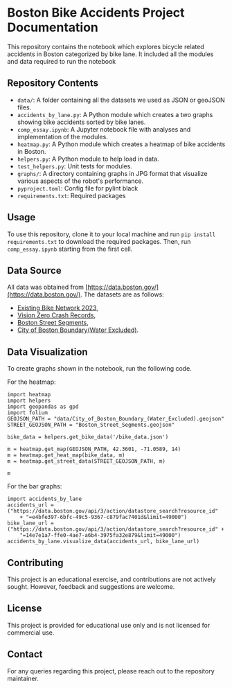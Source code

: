 # Boston Bike Accidents Project Documentation

This repository contains the notebook which explores bicycle related accidents in Boston categorized by bike lane. It included all the modules and data required to run the notebook

## Repository Contents

- `data/`: A folder containing all the datasets we used as JSON or geoJSON files.
- `accidents_by_lane.py`: A Python module which creates a two graphs showing bike accidents sorted by bike lanes.
- `comp_essay.ipynb`: A Jupyter notebook file with analyses and implementation of the modules.
- `heatmap.py`: A Python module which creates a heatmap of bike accidents in Boston.
- `helpers.py`: A Python module to help load in data.
- `test_helpers.py`: Unit tests for modules.
- `graphs/`: A directory containing graphs in JPG format that visualize various aspects of the robot's performance.
- `pyproject.toml`: Config file for pylint black
- `requirements.txt`: Required packages


## Usage

To use this repository, clone it to your local machine and run `pip install requirements.txt` to download the required packages. Then, run `comp_essay.ipynb` starting from the first cell.

## Data Source

All data was obtained from [https://data.boston.gov/](https://data.boston.gov/). The datasets are as follows:
- [Existing Bike Network 2023](https://data.boston.gov/dataset/existing-bike-network-2023), 
- [Vision Zero Crash Records](https://data.boston.gov/dataset/vision-zero-crash-records), 
- [Boston Street Segments](https://data.boston.gov/dataset/boston-street-segments),
- [City of Boston Boundary(Water Excluded)](https://data.boston.gov/dataset/city-of-boston-boundary-water-excluded). 

## Data Visualization

To create graphs shown in the notebook, run the following code. 

For the heatmap:

    import heatmap
    import helpers
    import geopandas as gpd
    import folium
    GEOJSON_PATH = "data/City_of_Boston_Boundary_(Water_Excluded).geojson"
    STREET_GEOJSON_PATH = "Boston_Street_Segments.geojson"

    bike_data = helpers.get_bike_data('/bike_data.json')

    m = heatmap.get_map(GEOJSON_PATH, 42.3601, -71.0589, 14)
    m = heatmap.get_heat_map(bike_data, m)
    m = heatmap.get_street_data(STREET_GEOJSON_PATH, m)

    m

For the bar graphs:
    
    import accidents_by_lane
    accidents_url = ("https://data.boston.gov/api/3/action/datastore_search?resource_id"
        + "=e4bfe397-6bfc-49c5-9367-c879fac7401d&limit=49000")
    bike_lane_url = ("https://data.boston.gov/api/3/action/datastore_search?resource_id" +
        "=14e7e1a7-ffe0-4ae7-a6b4-3975fa32e879&limit=49000")
    accidents_by_lane.visualize_data(accidents_url, bike_lane_url)
## Contributing

This project is an educational exercise, and contributions are not actively sought. However, feedback and suggestions are welcome.

## License

This project is provided for educational use only and is not licensed for commercial use.

## Contact

For any queries regarding this project, please reach out to the repository maintainer.